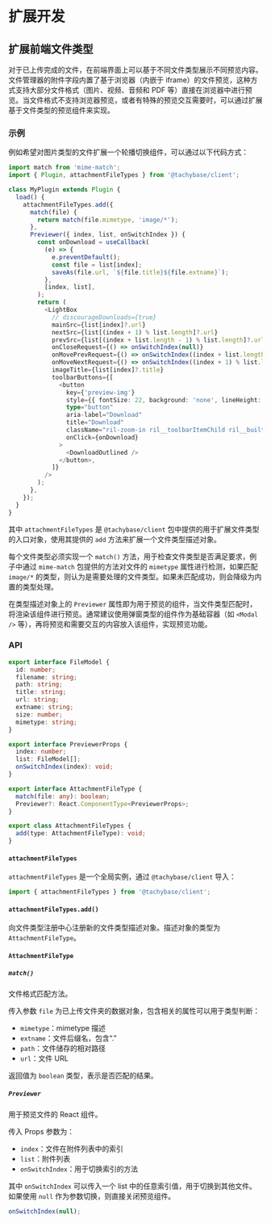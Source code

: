 # 扩展开发

## 扩展前端文件类型

对于已上传完成的文件，在前端界面上可以基于不同文件类型展示不同预览内容。文件管理器的附件字段内置了基于浏览器（内嵌于 iframe）的文件预览，这种方式支持大部分文件格式（图片、视频、音频和 PDF 等）直接在浏览器中进行预览。当文件格式不支持浏览器预览，或者有特殊的预览交互需要时，可以通过扩展基于文件类型的预览组件来实现。

### 示例

例如希望对图片类型的文件扩展一个轮播切换组件，可以通过以下代码方式：

```ts
import match from 'mime-match';
import { Plugin, attachmentFileTypes } from '@tachybase/client';

class MyPlugin extends Plugin {
  load() {
    attachmentFileTypes.add({
      match(file) {
        return match(file.mimetype, 'image/*');
      },
      Previewer({ index, list, onSwitchIndex }) {
        const onDownload = useCallback(
          (e) => {
            e.preventDefault();
            const file = list[index];
            saveAs(file.url, `${file.title}${file.extname}`);
          },
          [index, list],
        );
        return (
          <LightBox
            // discourageDownloads={true}
            mainSrc={list[index]?.url}
            nextSrc={list[(index + 1) % list.length]?.url}
            prevSrc={list[(index + list.length - 1) % list.length]?.url}
            onCloseRequest={() => onSwitchIndex(null)}
            onMovePrevRequest={() => onSwitchIndex((index + list.length - 1) % list.length)}
            onMoveNextRequest={() => onSwitchIndex((index + 1) % list.length)}
            imageTitle={list[index]?.title}
            toolbarButtons={[
              <button
                key={'preview-img'}
                style={{ fontSize: 22, background: 'none', lineHeight: 1 }}
                type="button"
                aria-label="Download"
                title="Download"
                className="ril-zoom-in ril__toolbarItemChild ril__builtinButton"
                onClick={onDownload}
              >
                <DownloadOutlined />
              </button>,
            ]}
          />
        );
      },
    });
  }
}
```

其中 `attachmentFileTypes` 是 `@tachybase/client` 包中提供的用于扩展文件类型的入口对象，使用其提供的 `add` 方法来扩展一个文件类型描述对象。

每个文件类型必须实现一个 `match()` 方法，用于检查文件类型是否满足要求，例子中通过 `mime-match` 包提供的方法对文件的 `mimetype` 属性进行检测，如果匹配 `image/*` 的类型，则认为是需要处理的文件类型。如果未匹配成功，则会降级为内置的类型处理。

在类型描述对象上的 `Previewer` 属性即为用于预览的组件，当文件类型匹配时，将渲染该组件进行预览。通常建议使用弹窗类型的组件作为基础容器（如 `<Modal />` 等），再将预览和需要交互的内容放入该组件，实现预览功能。

### API

```ts
export interface FileModel {
  id: number;
  filename: string;
  path: string;
  title: string;
  url: string;
  extname: string;
  size: number;
  mimetype: string;
}

export interface PreviewerProps {
  index: number;
  list: FileModel[];
  onSwitchIndex(index): void;
}

export interface AttachmentFileType {
  match(file: any): boolean;
  Previewer?: React.ComponentType<PreviewerProps>;
}

export class AttachmentFileTypes {
  add(type: AttachmentFileType): void;
}
```

#### `attachmentFileTypes`

`attachmentFileTypes` 是一个全局实例，通过 `@tachybase/client` 导入：

```ts
import { attachmentFileTypes } from '@tachybase/client';
```

#### `attachmentFileTypes.add()`

向文件类型注册中心注册新的文件类型描述对象。描述对象的类型为 `AttachmentFileType`。

#### `AttachmentFileType`

##### `match()`

文件格式匹配方法。

传入参数 `file` 为已上传文件夹的数据对象，包含相关的属性可以用于类型判断：

* `mimetype`：mimetype 描述
* `extname`：文件后缀名，包含“.”
* `path`：文件储存的相对路径
* `url`：文件 URL

返回值为 `boolean` 类型，表示是否匹配的结果。

##### `Previewer`

用于预览文件的 React 组件。

传入 Props 参数为：

* `index`：文件在附件列表中的索引
* `list`：附件列表
* `onSwitchIndex`：用于切换索引的方法

其中 `onSwitchIndex` 可以传入一个 list 中的任意索引值，用于切换到其他文件。如果使用 `null` 作为参数切换，则直接关闭预览组件。

```ts
onSwitchIndex(null);
```